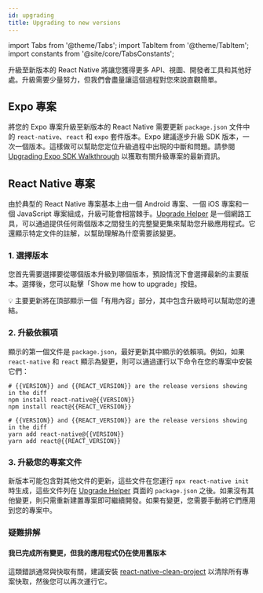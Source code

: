 ```yaml
---
id: upgrading
title: Upgrading to new versions
---
```


import Tabs from '@theme/Tabs'; import TabItem from '@theme/TabItem'; import constants from '@site/core/TabsConstants';

升級至新版本的 React Native 將讓您獲得更多 API、視圖、開發者工具和其他好處。升級需要少量努力，但我們會盡量讓這個過程對您來說直觀簡單。

## Expo 專案

將您的 Expo 專案升級至新版本的 React Native 需要更新 `package.json` 文件中的 `react-native`、`react` 和 `expo` 套件版本。Expo 建議逐步升級 SDK 版本，一次一個版本。這樣做可以幫助您定位升級過程中出現的中斷和問題。請參閱 [Upgrading Expo SDK Walkthrough](https://docs.expo.dev/workflow/upgrading-expo-sdk-walkthrough/) 以獲取有關升級專案的最新資訊。

## React Native 專案

由於典型的 React Native 專案基本上由一個 Android 專案、一個 iOS 專案和一個 JavaScript 專案組成，升級可能會相當棘手。[Upgrade Helper](https://react-native-community.github.io/upgrade-helper/) 是一個網路工具，可以通過提供任何兩個版本之間發生的完整變更集來幫助您升級應用程式。它還顯示特定文件的註解，以幫助理解為什麼需要該變更。

### 1. 選擇版本

您首先需要選擇要從哪個版本升級到哪個版本，預設情況下會選擇最新的主要版本。選擇後，您可以點擊「Show me how to upgrade」按鈕。

💡 主要更新將在頂部顯示一個「有用內容」部分，其中包含升級時可以幫助您的連結。

### 2. 升級依賴項

顯示的第一個文件是 `package.json`，最好更新其中顯示的依賴項。例如，如果 `react-native` 和 `react` 顯示為變更，則可以通過運行以下命令在您的專案中安裝它們：

<Tabs groupId="package-manager" queryString defaultValue={constants.defaultPackageManager} values={constants.packageManagers}>
<TabItem value="npm">

```shell
# {{VERSION}} and {{REACT_VERSION}} are the release versions showing in the diff
npm install react-native@{{VERSION}}
npm install react@{{REACT_VERSION}}
```

</TabItem>
<TabItem value="yarn">

```shell
# {{VERSION}} and {{REACT_VERSION}} are the release versions showing in the diff
yarn add react-native@{{VERSION}}
yarn add react@{{REACT_VERSION}}
```

</TabItem>
</Tabs>

### 3. 升級您的專案文件

新版本可能包含對其他文件的更新，這些文件在您運行 `npx react-native init` 時生成，這些文件列在 [Upgrade Helper](https://react-native-community.github.io/upgrade-helper/) 頁面的 `package.json` 之後。如果沒有其他變更，則只需重新建置專案即可繼續開發。如果有變更，您需要手動將它們應用到您的專案中。

### 疑難排解

#### 我已完成所有變更，但我的應用程式仍在使用舊版本

這類錯誤通常與快取有關，建議安裝 [react-native-clean-project](https://github.com/pmadruga/react-native-clean-project) 以清除所有專案快取，然後您可以再次運行它。